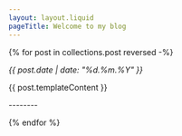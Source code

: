 ```yaml
---
layout: layout.liquid
pageTitle: Welcome to my blog
---
```

{% for post in collections.post reversed -%}
<p><i>{{ post.date | date: "%d.%m.%Y" }}</i></p>
<p>{{ post.templateContent }}</p>
<p>--------</p>
{% endfor %}